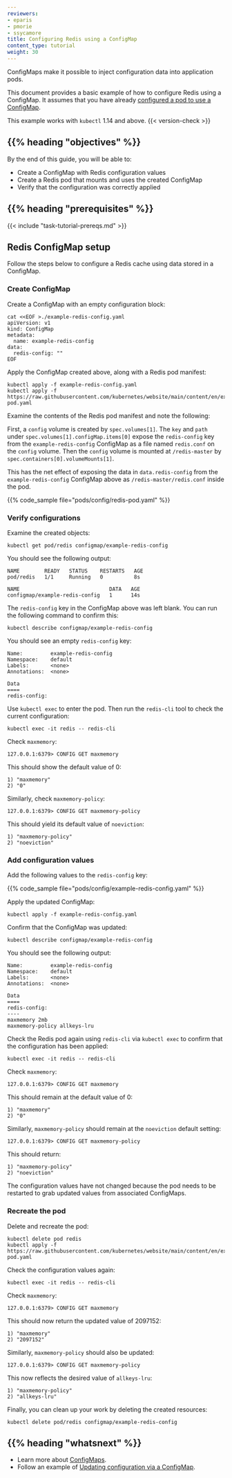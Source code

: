 ```yaml
---
reviewers:
- eparis
- pmorie
- ssycamore
title: Configuring Redis using a ConfigMap
content_type: tutorial
weight: 30
---
```


<!-- overview -->

ConfigMaps make it possible to inject configuration data into application pods.

This document provides a basic example of how to configure Redis using a ConfigMap. 
It assumes that you have already [configured a pod to use a ConfigMap](/docs/tasks/configure-pod-container/configure-pod-configmap/). 

This example works with `kubectl` 1.14 and above. {{< version-check >}}

## {{% heading "objectives" %}}

By the end of this guide, you will be able to:

* Create a ConfigMap with Redis configuration values
* Create a Redis pod that mounts and uses the created ConfigMap
* Verify that the configuration was correctly applied

## {{% heading "prerequisites" %}}

{{< include "task-tutorial-prereqs.md" >}} 

<!-- lessoncontent -->

## Redis ConfigMap setup

Follow the steps below to configure a Redis cache using data stored in a ConfigMap.

### Create ConfigMap

Create a ConfigMap with an empty configuration block:

```shell
cat <<EOF >./example-redis-config.yaml
apiVersion: v1
kind: ConfigMap
metadata:
  name: example-redis-config
data:
  redis-config: ""
EOF
```

Apply the ConfigMap created above, along with a Redis pod manifest:

```shell
kubectl apply -f example-redis-config.yaml
kubectl apply -f https://raw.githubusercontent.com/kubernetes/website/main/content/en/examples/pods/config/redis-pod.yaml
```

Examine the contents of the Redis pod manifest and note the following:

First, a `config` volume is created by `spec.volumes[1]`.
The `key` and `path` under `spec.volumes[1].configMap.items[0]` expose the `redis-config` key from the `example-redis-config` ConfigMap as a file named `redis.conf` on the `config` volume.
Then the `config` volume is mounted at `/redis-master` by `spec.containers[0].volumeMounts[1]`.

This has the net effect of exposing the data in `data.redis-config` from the `example-redis-config`
ConfigMap above as `/redis-master/redis.conf` inside the pod.

{{% code_sample file="pods/config/redis-pod.yaml" %}}

### Verify configurations

Examine the created objects:

```shell
kubectl get pod/redis configmap/example-redis-config 
```

You should see the following output:

```
NAME        READY   STATUS    RESTARTS   AGE
pod/redis   1/1     Running   0          8s

NAME                             DATA   AGE
configmap/example-redis-config   1      14s
```

The `redis-config` key in the ConfigMap above was left blank.
You can run the following command to confirm this:

```shell
kubectl describe configmap/example-redis-config
```

You should see an empty `redis-config` key:

```shell
Name:         example-redis-config
Namespace:    default
Labels:       <none>
Annotations:  <none>

Data
====
redis-config:
```

Use `kubectl exec` to enter the pod.
Then run the `redis-cli` tool to check the current configuration:

```shell
kubectl exec -it redis -- redis-cli
```

Check `maxmemory`:

```shell
127.0.0.1:6379> CONFIG GET maxmemory
```

This should show the default value of 0:

```shell
1) "maxmemory"
2) "0"
```

Similarly, check `maxmemory-policy`:

```shell
127.0.0.1:6379> CONFIG GET maxmemory-policy
```

This should yield its default value of `noeviction`:

```shell
1) "maxmemory-policy"
2) "noeviction"
```

### Add configuration values

Add the following values to the `redis-config` key:

{{% code_sample file="pods/config/example-redis-config.yaml" %}}

Apply the updated ConfigMap:

```shell
kubectl apply -f example-redis-config.yaml
```

Confirm that the ConfigMap was updated:

```shell
kubectl describe configmap/example-redis-config
```

You should see the following output:

```shell
Name:         example-redis-config
Namespace:    default
Labels:       <none>
Annotations:  <none>

Data
====
redis-config:
----
maxmemory 2mb
maxmemory-policy allkeys-lru
```

Check the Redis pod again using `redis-cli` via `kubectl exec` to confirm that the configuration has been applied:

```shell
kubectl exec -it redis -- redis-cli
```

Check `maxmemory`:

```shell
127.0.0.1:6379> CONFIG GET maxmemory
```

This should remain at the default value of 0:

```shell
1) "maxmemory"
2) "0"
```

Similarly, `maxmemory-policy` should remain at the `noeviction` default setting:

```shell
127.0.0.1:6379> CONFIG GET maxmemory-policy
```

This should return:

```shell
1) "maxmemory-policy"
2) "noeviction"
```

The configuration values have not changed because the pod needs to be restarted to grab updated values from associated ConfigMaps. 

### Recreate the pod

Delete and recreate the pod:

```shell
kubectl delete pod redis
kubectl apply -f https://raw.githubusercontent.com/kubernetes/website/main/content/en/examples/pods/config/redis-pod.yaml
```

Check the configuration values again:

```shell
kubectl exec -it redis -- redis-cli
```

Check `maxmemory`:

```shell
127.0.0.1:6379> CONFIG GET maxmemory
```

This should now return the updated value of 2097152:

```shell
1) "maxmemory"
2) "2097152"
```

Similarly, `maxmemory-policy` should also be updated:

```shell
127.0.0.1:6379> CONFIG GET maxmemory-policy
```

This now reflects the desired value of `allkeys-lru`:

```shell
1) "maxmemory-policy"
2) "allkeys-lru"
```

Finally, you can clean up your work by deleting the created resources:

```shell
kubectl delete pod/redis configmap/example-redis-config
```

## {{% heading "whatsnext" %}}

* Learn more about [ConfigMaps](/docs/tasks/configure-pod-container/configure-pod-configmap/).
* Follow an example of [Updating configuration via a ConfigMap](/docs/tutorials/configuration/updating-configuration-via-a-configmap/).

